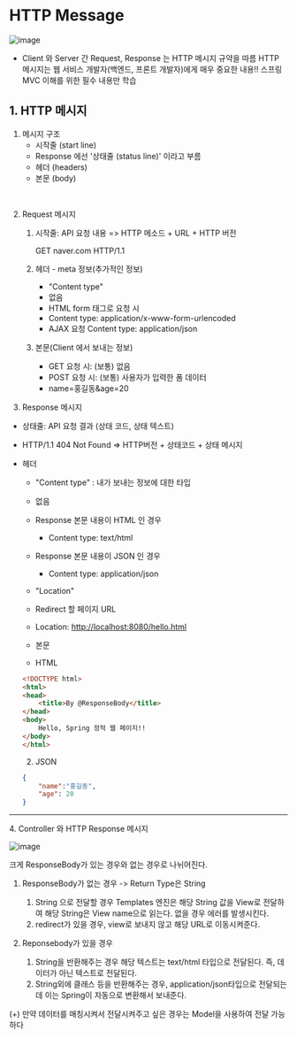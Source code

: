 # HTTP Message

![image](https://img1.daumcdn.net/thumb/R1280x0/?scode=mtistory2&fname=https%3A%2F%2Fblog.kakaocdn.net%2Fdn%2FbBwMxe%2FbtrDnq7AXak%2FvXUep3kEwTcNnasnOfgZm0%2Fimg.png)

- Client 와 Server 간 Request, Response 는 HTTP 메시지 규약을 따름
HTTP 메시지는 웹 서비스 개발자(백엔드, 프론트 개발자)에게 매우 중요한 내용!!
스프링 MVC 이해를 위한 필수 내용만 학습
 

## 1. HTTP 메시지

1. 메시지 구조
    - 시작줄 (start line)
    - Response 에선 '상태줄 (status line)' 이라고 부름
    - 헤더 (headers)
    - 본문 (body)
 
<br />

2. Request 메시지

    1. 시작줄: API 요청 내용
    => HTTP 메소드 + URL +  HTTP 버전

        GET naver.com HTTP/1.1

    2. 헤더 - meta 정보(추가적인 정보)
        - "Content type" 
        - 없음
        - HTML form 태그로 요청 시
        - Content type: application/x-www-form-urlencoded
        - AJAX 요청
        Content type: application/json
 

    3. 본문(Client 에서 보내는 정보)

        - GET 요청 시: (보통) 없음
        - POST 요청 시: (보통) 사용자가 입력한 폼 데이터
        - name=홍길동&age=20
 

3. Response 메시지

- 상태줄: API 요청 결과 (상태 코드, 상태 텍스트)
- HTTP/1.1 404 Not Found => HTTP버전 + 상태코드 + 상태 메시지
- 헤더
    - "Content type" : 내가 보내는 정보에 대한 타입
    - 없음
    - Response 본문 내용이 HTML 인 경우 
        
        - Content type: text/html

    - Response 본문 내용이 JSON 인 경우
        
        - Content type: application/json
    - "Location"
    - Redirect 할 페이지 URL
 
    - Location: <http://localhost:8080/hello.html>
    - 본문
    - HTML
    ```html
    <!DOCTYPE html> 
    <html> 
    <head>
        <title>By @ResponseBody</title>
    </head> 
    <body>
        Hello, Spring 정적 웹 페이지!!
    </body>
    </html>
    ```

    2. JSON
    ```json
    { 
        "name":"홍길동",
        "age": 20
    }
    ```


<HR >
4. Controller 와 HTTP Response 메시지

<br />

![image](https://img1.daumcdn.net/thumb/R1280x0/?scode=mtistory2&fname=https%3A%2F%2Fblog.kakaocdn.net%2Fdn%2FbbtkJy%2FbtrDj9Golrq%2FXf4U3JYD2u3DBTlz6cjl0K%2Fimg.png)

크게 ResponseBody가 있는 경우와 없는 경우로 나뉘어진다.
1. ResponseBody가 없는 경우 -> Return Type은 String
    1) String 으로 전달할 경우 Templates 엔진은 해당 String 값을 View로 전달하여 해당 String은 View name으로 읽는다. 없을 경우 에러를 발생시킨다.
    2) redirect가 있을 경우, view로 보내지 않고 해당 URL로 이동시켜준다.

2. Reponsebody가 있을 경우
    1) String을 반환해주는 경우 해당 텍스트는 text/html 타입으로 전달된다. 즉, 데이터가 아닌 텍스트로 전달된다.
    2) String외에 클래스 등을 반환해주는 경우, application/json타입으로 전달되는데 이는 Spring이 자동으로 변환해서 보내준다.

(+) 만약 데이터를 매칭시켜서 전달시켜주고 싶은 경우는 Model을 사용하여 전달 가능하다